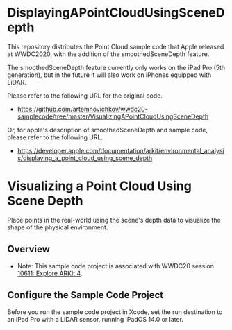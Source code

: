 # DisplayingAPointCloudUsingSceneDepth

This repository distributes the Point Cloud sample code that Apple released at WWDC2020, with the addition of the smoothedSceneDepth feature.

The smoothedSceneDepth feature currently only works on the iPad Pro (5th generation), but in the future it will also work on iPhones equipped with LiDAR.

Please refer to the following URL for the original code.
- https://github.com/artemnovichkov/wwdc20-samplecode/tree/master/VisualizingAPointCloudUsingSceneDepth

Or, for apple's description of smoothedSceneDepth and sample code, please refer to the following URL.
- https://developer.apple.com/documentation/arkit/environmental_analysis/displaying_a_point_cloud_using_scene_depth

# Visualizing a Point Cloud Using Scene Depth

Place points in the real-world using the scene's depth data to visualize the shape of the physical environment.  

## Overview

- Note: This sample code project is associated with WWDC20 session [10611: Explore ARKit 4](https://developer.apple.com/wwdc20/10611/).

## Configure the Sample Code Project

Before you run the sample code project in Xcode, set the run destination to an iPad Pro with a LiDAR sensor, running iPadOS 14.0 or later.


